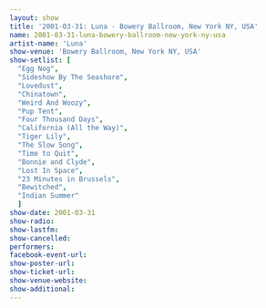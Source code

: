 ```yaml
---
layout: show
title: '2001-03-31: Luna - Bowery Ballroom, New York NY, USA'
name: 2001-03-31-luna-bowery-ballroom-new-york-ny-usa
artist-name: 'Luna'
show-venue: 'Bowery Ballroom, New York NY, USA'
show-setlist: [
  "Egg Nog",
  "Sideshow By The Seashore",
  "Lovedust",
  "Chinatown",
  "Weird And Woozy",
  "Pup Tent",
  "Four Thousand Days",
  "California (All the Way)",
  "Tiger Lily",
  "The Slow Song",
  "Time to Quit",
  "Bonnie and Clyde",
  "Lost In Space",
  "23 Minutes in Brussels",
  "Bewitched",
  "Indian Summer"
  ]
show-date: 2001-03-31
show-radio: 
show-lastfm: 
show-cancelled: 
performers: 
facebook-event-url: 
show-poster-url: 
show-ticket-url: 
show-venue-website: 
show-additional: 
---
```


